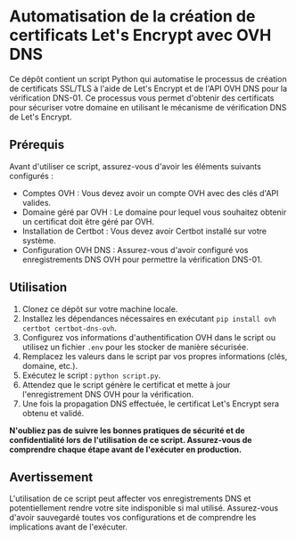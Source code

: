 # Automatisation de la création de certificats Let's Encrypt avec OVH DNS

Ce dépôt contient un script Python qui automatise le processus de création de certificats SSL/TLS à l'aide de Let's Encrypt et de l'API OVH DNS pour la vérification DNS-01. Ce processus vous permet d'obtenir des certificats pour sécuriser votre domaine en utilisant le mécanisme de vérification DNS de Let's Encrypt.

## Prérequis

Avant d'utiliser ce script, assurez-vous d'avoir les éléments suivants configurés :

- Comptes OVH : Vous devez avoir un compte OVH avec des clés d'API valides.
- Domaine géré par OVH : Le domaine pour lequel vous souhaitez obtenir un certificat doit être géré par OVH.
- Installation de Certbot : Vous devez avoir Certbot installé sur votre système.
- Configuration OVH DNS : Assurez-vous d'avoir configuré vos enregistrements DNS OVH pour permettre la vérification DNS-01.

## Utilisation

1. Clonez ce dépôt sur votre machine locale.
2. Installez les dépendances nécessaires en exécutant `pip install ovh certbot certbot-dns-ovh`.
3. Configurez vos informations d'authentification OVH dans le script ou utilisez un fichier `.env` pour les stocker de manière sécurisée.
4. Remplacez les valeurs dans le script par vos propres informations (clés, domaine, etc.).
5. Exécutez le script : `python script.py`.
6. Attendez que le script génère le certificat et mette à jour l'enregistrement DNS OVH pour la vérification.
7. Une fois la propagation DNS effectuée, le certificat Let's Encrypt sera obtenu et validé.

**N'oubliez pas de suivre les bonnes pratiques de sécurité et de confidentialité lors de l'utilisation de ce script. Assurez-vous de comprendre chaque étape avant de l'exécuter en production.**

## Avertissement

L'utilisation de ce script peut affecter vos enregistrements DNS et potentiellement rendre votre site indisponible si mal utilisé. Assurez-vous d'avoir sauvegardé toutes vos configurations et de comprendre les implications avant de l'exécuter.
